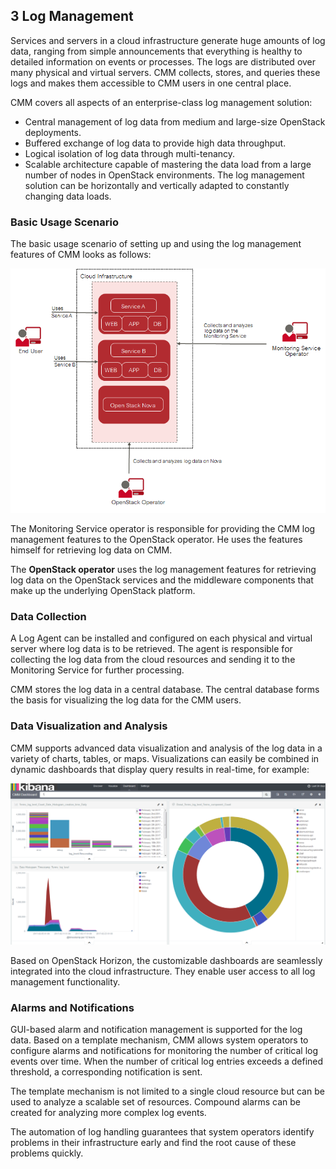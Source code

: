 ## 3 Log Management

Services and servers in a cloud infrastructure generate huge amounts of log data, ranging from
simple announcements that everything is healthy to detailed information on events or processes.
The logs are distributed over many physical and virtual servers. CMM collects, stores, and queries
these logs and makes them accessible to CMM users in one central place.

CMM covers all aspects of an enterprise-class log management solution:

- Central management of log data from medium and large-size OpenStack deployments.
- Buffered exchange of log data to provide high data throughput.
- Logical isolation of log data through multi-tenancy.
- Scalable architecture capable of mastering the data load from a large number of nodes in
  OpenStack environments. The log management solution can be horizontally and vertically
  adapted to constantly changing data loads.

### Basic Usage Scenario

The basic usage scenario of setting up and using the log management features of CMM looks as
follows:

![Logs Basic Usage Scenario](./images/logs-basic-usage-scenario_01.png)

The Monitoring Service operator is responsible for providing the CMM log management features
to the OpenStack operator. He uses the features himself for retrieving log data on CMM.

The **OpenStack operator** uses the log management features for retrieving log data on the
OpenStack services and the middleware components that make up the underlying OpenStack
platform.

### Data Collection

A Log Agent can be installed and configured on each physical and virtual server where log data is
to be retrieved. The agent is responsible for collecting the log data from the cloud resources and
sending it to the Monitoring Service for further processing.

CMM stores the log data in a central database. The central database forms the basis for
visualizing the log data for the CMM users.

### Data Visualization and Analysis

CMM supports advanced data visualization and analysis of the log data in a variety of charts,
tables, or maps. Visualizations can easily be combined in dynamic dashboards that display query
results in real-time, for example:

![Data Visualization and Analysis](./images/logs-data-visualization-and-analysis_01.png)

Based on OpenStack Horizon, the customizable dashboards are seamlessly integrated into the
cloud infrastructure. They enable user access to all log management functionality.

### Alarms and Notifications

GUI-based alarm and notification management is supported for the log data. Based on a template
mechanism, CMM allows system operators to configure alarms and notifications for monitoring the
number of critical log events over time. When the number of critical log entries exceeds a defined
threshold, a corresponding notification is sent.

The template mechanism is not limited to a single cloud resource but can be used to analyze
a scalable set of resources. Compound alarms can be created for analyzing more complex log
events.

The automation of log handling guarantees that system operators identify problems in their
infrastructure early and find the root cause of these problems quickly.
